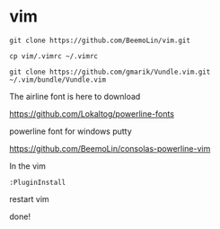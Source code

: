 vim
===
`git clone https://github.com/BeemoLin/vim.git`

`cp vim/.vimrc ~/.vimrc`

`git clone https://github.com/gmarik/Vundle.vim.git ~/.vim/bundle/Vundle.vim`

The airline font is here to download

https://github.com/Lokaltog/powerline-fonts 

powerline font for windows putty

https://github.com/BeemoLin/consolas-powerline-vim

In the vim

`:PluginInstall`

restart vim

done!
